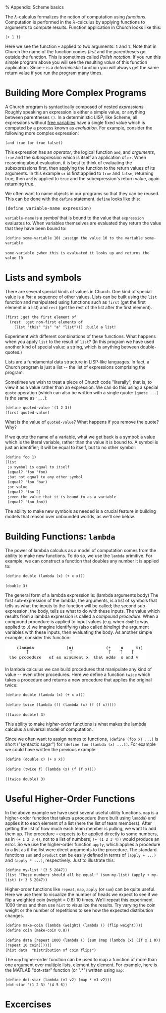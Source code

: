 % Appendix: Scheme basics

The $\lambda$-calculus formalizes the notion of computation using *functions*. Computation is performed in the $\lambda$-calculus by applying functions to arguments to compute results.  Function application in Church looks like this:

~~~~ {.bher}
(+ 1 1)
~~~~

Here we see the function `+` applied to two arguments: `1` and `1`. Note that in Church the name of the function comes *first* and the parentheses go outside the function. This is sometimes called *Polish notation*. If you run this simple program above you will see the resulting *value* of this function application.  Since `+` is a *deterministic* function you will always get the same return value if you run the program many times.

# Building More Complex Programs

A Church program is syntactically composed of nested *expressions.* Roughly speaking an expression is either a simple value, or anything between parentheses `()`.  In a deterministic LISP, like Scheme, all expressions without [free variables](http://en.wikipedia.org/wiki/Free_variables_and_bound_variables) have a single fixed value which is computed by a process known as *evaluation*. For example, consider the following more complex expression:

~~~~
(and true (or true false))
~~~~

This expression has an *operator*, the logical function `and`, and *arguments*, `true` and the *subexpression* which is itself an application of `or`. When reasoning about evaluation, it is best to think of evaluating the subexpressions first, then applying the function to the return values of its arguments. In this example `or` is first applied to `true` and `false`, returning true, then `and` is applied to `true` and the subexpression's return value, again returning true.

We often want to name objects in our programs so that they can be reused. This can be done with the `define` statement. `define` looks like this:

<pre>(define variable-name expression)</pre>

`variable-name` is a *symbol* that is bound to the value that `expression` evaluates to. When variables themselves are evaluated they return the value that they have been bound to:

~~~~
(define some-variable 10) ;assign the value 10 to the variable some-variable

some-variable ;when this is evaluated it looks up and returns the value 10
~~~~


# Lists and symbols

There are several special kinds of values in Church. One kind of special value is a *list*: a sequence of other values. Lists can be built using the `list` function and manipulated using functions such as `first` (get the first element in a list) and `rest` (get the rest of the list after the first element).

~~~~
(first ;get the first element of
  (rest  ;get non-first elements of
    (list "this" "is" "a" "list"))) ;build a list!
~~~~
Experiment with different combinations of these functions. What happens when you apply `list` to the result of `list`? (In this program we have used another kind of special value: a string, which is anything between double-quotes.)

Lists are a fundamental data structure in LISP-like languages. In fact, a Church program is just a list -- the list of expressions comprising the program.

Sometimes we wish to treat a piece of Church code "literally", that is, to view it as a value rather than an expression. We can do this using a special `quote` operation (which can also be written with a single quote: `(quote ...)` is the same as `'...`):

~~~~
(define quoted-value '(1 2 3))
(first quoted-value)
~~~~
What is the value of `quoted-value`? What happens if you remove the quote? Why?

If we quote the name of a variable, what we get back is a symbol: a value which is the literal variable, rather than the value it is bound to. A symbol is just an identifier; it will be equal to itself, but to no other symbol:

~~~~
(define foo 1)
(list
 ;a symbol is equal to itself
 (equal? 'foo 'foo)
 ;but not equal to any other symbol
 (equal? 'foo 'bar)
 ;or value
 (equal? 'foo 2)
 ;even the value that it is bound to as a variable
 (equal? 'foo foo))
~~~~
The ability to make new symbols as needed is a crucial feature in building models that reason over unbounded worlds, as we'll see below.

# Building Functions: `lambda`

The power of lambda calculus as a model of computation comes from the ability to make new functions. To do so, we use the `lambda` primitive. For example, we can construct a function that doubles any number it is applied to:

~~~~
(define double (lambda (x) (+ x x)))

(double 3)
~~~~

The general form of a lambda expression is:
 (lambda arguments body)
The first sub-expression of the lambda, the arguments, is a list of symbols that tells us what the inputs to the function will be called; the second sub-expression, the body, tells us what to do with these inputs. The value which results from a lambda expression is called a *compound procedure*. When a compound procedure is applied to input values (e.g. when `double` was applied to `3`) we imagine identifying (also called *binding*) the argument variables with these inputs, then evaluating the body. As another simple example, consider this function:

![](images/Sicp-lambda-diagram.png)


In lambda calculus we can build procedures that manipulate any kind of value -- even other procedures. Here we define a function `twice` which takes a procedure and returns a new procedure that applies the original twice:

~~~~
(define double (lambda (x) (+ x x)))

(define twice (lambda (f) (lambda (x) (f (f x)))))

((twice double) 3)
~~~~

This ability to make *higher-order* functions is what makes the lambda calculus a universal model of computation.

Since we often want to assign names to functions, `(define (foo x) ...)` is short ("syntactic sugar") for  `(define foo (lambda (x) ...))`. For example we could have written the previous example:

~~~~
(define (double x) (+ x x))

(define (twice f) (lambda (x) (f (f x))))

((twice double) 3)
~~~~




# Useful Higher-Order Functions

In the above example we have used several useful utility functions. `map` is a higher-order function that takes a procedure (here built using `lambda`) and applies it to each element of a list (here the list of team members). After getting the list of how much each team member is pulling, we want to add them up. The procedure `+` expects to be applied directly to some numbers, as in `(+ 1 2 3 4)`, not to a list of numbers; `(+ (1 2 3 4))` would produce an error.  So we use the higher-order function `apply`, which applies a procedure to a list as if the list were direct arguments to the procedure.  The standard functions `sum` and `product` can be easily defined in terms of `(apply + ...)` and `(apply * ...)`, respectively.  Just to illustrate this:

~~~~
(define my-list '(3 5 2047))
(list "These numbers should all be equal:" (sum my-list) (apply + my-list) (+ 3 5 2047))
~~~~

Higher-order functions like `repeat`, `map`, `apply` (or `sum`) can be quite useful.  Here we use them to visualize the number of heads we expect to see if we flip a weighted coin (weight = 0.8) 10 times.  We'll repeat this experiment 1000 times and then use `hist` to visualize the results.  Try varying the coin weight or the number of repetitions to see how the expected distribution changes.

~~~~
(define make-coin (lambda (weight) (lambda () (flip weight))))
(define coin (make-coin 0.8))

(define data (repeat 1000 (lambda () (sum (map (lambda (x) (if x 1 0)) (repeat 10 coin))))))
(hist data  "Distribution of coin flips")
~~~~

The `map` higher-order function can be used to map a function of more than one argument over multiple lists, element by element.  For example, here is the MATLAB "dot-star" function (or ".*") written using `map`:

~~~~
(define dot-star (lambda (v1 v2) (map * v1 v2)))
(dot-star '(1 2 3) '(4 5 6))
~~~~



# Excercises



